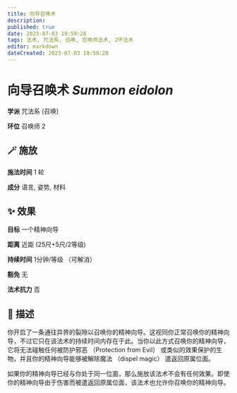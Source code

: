 ```yaml
---
title: 向导召唤术
description: 
published: true
date: 2023-07-03 19:59:28
tags: 法术, 咒法系, 召唤, 召唤师法术, 2环法术
editor: markdown
dateCreated: 2023-07-03 19:59:28
---
```


# **向导召唤术** *Summon eidolon*

**学派** 咒法系 (召唤) 

**环位** 召唤师 2

## 🪄 施放

**施法时间** 1 轮

**成分** 语言, 姿势, 材料

## ✨ 效果 

**目标** 一个精神向导 

**距离** 近距 (25尺+5尺/2等级)  

**持续时间** 1分钟/等级 （可解消） 

**豁免** 无

**法术抗力** 否

## 📖 描述

你开启了一条通往异界的裂隙以召唤你的精神向导。这视同你正常召唤你的精神向导，不过它只在该法术的持续时间内存在于此。当你以此方式召唤你的精神向导，它将无法碰触任何被防护邪恶 （Protection from Evil） 或类似的效果保护的生物，并且你的精神向导能够被解除魔法 （dispel magic） 遣返回原属位面。

如果你的精神向导已经与你处于同一位面，那么施放该法术不会有任何效果。即使你的精神向导由于伤害而被遣返回原属位面，该法术也允许你召唤你的精神向导。
    